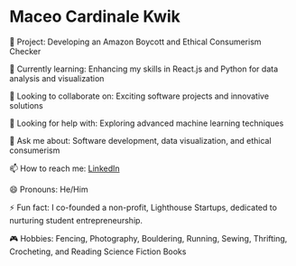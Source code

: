 # Maceo Cardinale Kwik

🔭 Project: Developing an Amazon Boycott and Ethical Consumerism Checker

🌱 Currently learning: Enhancing my skills in React.js and Python for data analysis and visualization

👯 Looking to collaborate on: Exciting software projects and innovative solutions

🤔 Looking for help with: Exploring advanced machine learning techniques

💬 Ask me about: Software development, data visualization, and ethical consumerism

📫 How to reach me: [LinkedIn](https://www.linkedin.com/in/maceo-cardinale-kwik)

😄 Pronouns: He/Him

⚡ Fun fact: I co-founded a non-profit, Lighthouse Startups, dedicated to nurturing student entrepreneurship.

🎮 Hobbies: Fencing, Photography, Bouldering, Running, Sewing, Thrifting, Crocheting, and Reading Science Fiction Books
